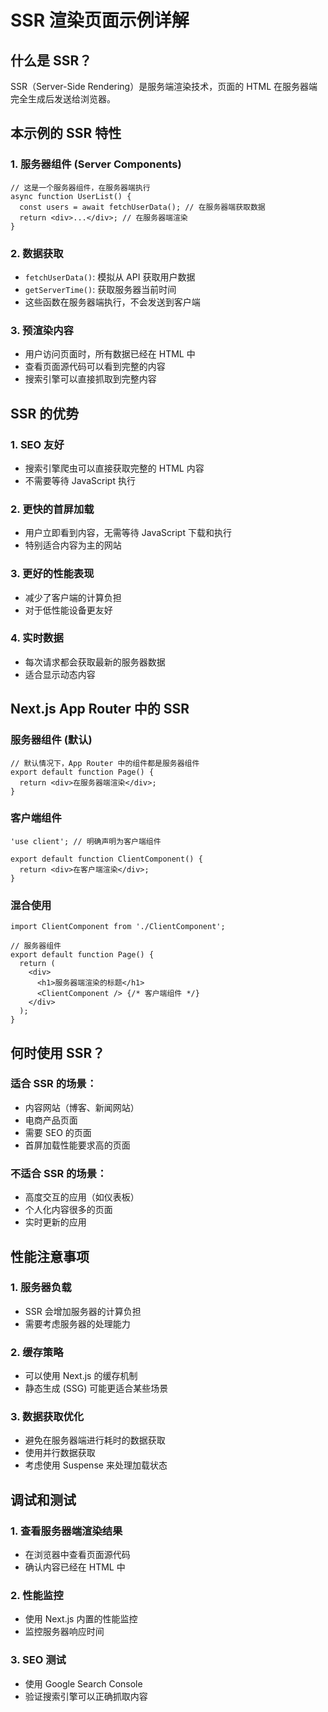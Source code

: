 # SSR 渲染页面示例详解

## 什么是 SSR？

SSR（Server-Side Rendering）是服务端渲染技术，页面的 HTML 在服务器端完全生成后发送给浏览器。

## 本示例的 SSR 特性

### 1. 服务器组件 (Server Components)
```tsx
// 这是一个服务器组件，在服务器端执行
async function UserList() {
  const users = await fetchUserData(); // 在服务器端获取数据
  return <div>...</div>; // 在服务器端渲染
}
```

### 2. 数据获取
- `fetchUserData()`: 模拟从 API 获取用户数据
- `getServerTime()`: 获取服务器当前时间
- 这些函数在服务器端执行，不会发送到客户端

### 3. 预渲染内容
- 用户访问页面时，所有数据已经在 HTML 中
- 查看页面源代码可以看到完整的内容
- 搜索引擎可以直接抓取到完整内容

## SSR 的优势

### 1. SEO 友好
- 搜索引擎爬虫可以直接获取完整的 HTML 内容
- 不需要等待 JavaScript 执行

### 2. 更快的首屏加载
- 用户立即看到内容，无需等待 JavaScript 下载和执行
- 特别适合内容为主的网站

### 3. 更好的性能表现
- 减少了客户端的计算负担
- 对于低性能设备更友好

### 4. 实时数据
- 每次请求都会获取最新的服务器数据
- 适合显示动态内容

## Next.js App Router 中的 SSR

### 服务器组件 (默认)
```tsx
// 默认情况下，App Router 中的组件都是服务器组件
export default function Page() {
  return <div>在服务器端渲染</div>;
}
```

### 客户端组件
```tsx
'use client'; // 明确声明为客户端组件

export default function ClientComponent() {
  return <div>在客户端渲染</div>;
}
```

### 混合使用
```tsx
import ClientComponent from './ClientComponent';

// 服务器组件
export default function Page() {
  return (
    <div>
      <h1>服务器端渲染的标题</h1>
      <ClientComponent /> {/* 客户端组件 */}
    </div>
  );
}
```

## 何时使用 SSR？

### 适合 SSR 的场景：
- 内容网站（博客、新闻网站）
- 电商产品页面
- 需要 SEO 的页面
- 首屏加载性能要求高的页面

### 不适合 SSR 的场景：
- 高度交互的应用（如仪表板）
- 个人化内容很多的页面
- 实时更新的应用

## 性能注意事项

### 1. 服务器负载
- SSR 会增加服务器的计算负担
- 需要考虑服务器的处理能力

### 2. 缓存策略
- 可以使用 Next.js 的缓存机制
- 静态生成 (SSG) 可能更适合某些场景

### 3. 数据获取优化
- 避免在服务器端进行耗时的数据获取
- 使用并行数据获取
- 考虑使用 Suspense 来处理加载状态

## 调试和测试

### 1. 查看服务器端渲染结果
- 在浏览器中查看页面源代码
- 确认内容已经在 HTML 中

### 2. 性能监控
- 使用 Next.js 内置的性能监控
- 监控服务器响应时间

### 3. SEO 测试
- 使用 Google Search Console
- 验证搜索引擎可以正确抓取内容
